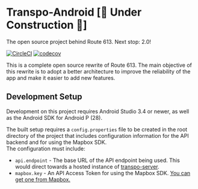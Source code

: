 # Transpo-Android \[🚧 Under Construction 🚧\]
The open source project behind Route 613. Next stop: 2.0!

[![CircleCI](https://circleci.com/gh/Llamabagel/transpo-android.svg?style=svg)](https://circleci.com/gh/Llamabagel/transpo-android)
[![codecov](https://codecov.io/gh/Llamabagel/transpo-android/branch/master/graph/badge.svg)](https://codecov.io/gh/Llamabagel/transpo-android)

This is a complete open source rewrite of Route 613. The main objective of this rewrite is to adopt a better architecture to improve the reliability of the app and make it easier to add new features.

## Development Setup
Development on this project requires Android Studio 3.4 or newer, as well as the Android SDK for Android P (28).

The built setup requires a `config.properties` file to be created in the root directory of the project that includes configuration information for the API backend and for using the Mapbox SDK.  
The configuration must include:
* `api.endpoint` - The base URL of the API endpoint being used. This would direct towards a hosted instance of [transpo-server](https://github.com/dellisd/transpo-server).
* `mapbox.key` - An API Access Token for using the Mapbox SDK. [You can get one from Mapbox.](https://docs.mapbox.com/help/how-mapbox-works/access-tokens/)
